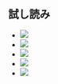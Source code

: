 ## 試し読み

- ![](https://static.kurokuroworks.net/www/books/azunyan_html5/images/sample01.jpg)
- ![](https://static.kurokuroworks.net/www/books/azunyan_html5/images/sample02.jpg)
- ![](https://static.kurokuroworks.net/www/books/azunyan_html5/images/sample03.jpg)
- ![](https://static.kurokuroworks.net/www/books/azunyan_html5/images/sample04.jpg)
- ![](https://static.kurokuroworks.net/www/books/azunyan_html5/images/sample05.jpog)

